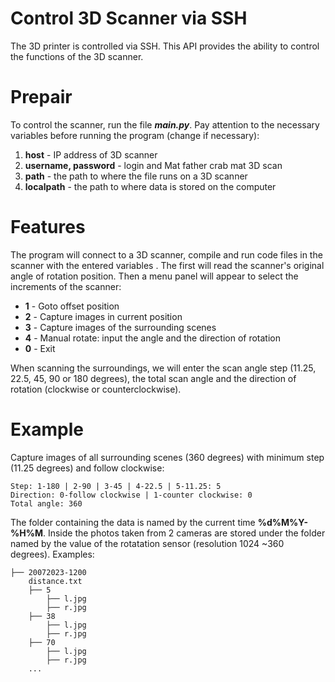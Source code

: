 # Control 3D Scanner via SSH 
The 3D printer is controlled via SSH. This API provides the ability to control the functions of the 3D scanner.
# Prepair
To control the scanner, run the file ***main.py***. Pay attention to the necessary variables before running the program (change if necessary):
1. **host** - IP address of 3D scanner
2. **username, password** - login and Mat father crab mat 3D scan
3. **path** - the path to where the file runs on a 3D scanner
4. **localpath** - the path to where data is stored on the computer

# Features
The program will connect to a 3D scanner, compile and run code files in the scanner with the entered variables . The first will read the scanner's original angle of rotation position. Then a menu panel will appear to select the increments of the scanner:
+ **1** - Goto offset position
+ **2** - Capture images in current position
+ **3** - Capture images of the surrounding scenes 
+ **4** - Manual rotate: input the angle and the direction of rotation
+ **0** - Exit

When scanning the surroundings, we will enter the scan angle step (11.25, 22.5, 45, 90 or 180 degrees), the total scan angle and the direction of rotation (clockwise or counterclockwise).
# Example
Capture images of all surrounding scenes (360 degrees) with minimum step (11.25 degrees) and follow clockwise:
```
Step: 1-180 | 2-90 | 3-45 | 4-22.5 | 5-11.25: 5
Direction: 0-follow clockwise | 1-counter clockwise: 0
Total angle: 360
```
The folder containing the data is named by the current time __%d%M%Y-%H%M__. Inside the photos taken from 2 cameras are stored under the folder named by the value of the rotatation sensor (resolution 1024 ~360 degrees). Examples:
```Shell
├── 20072023-1200
    distance.txt
    ├── 5
        ├── l.jpg
        ├── r.jpg
    ├── 38
        ├── l.jpg
        ├── r.jpg
    ├── 70
        ├── l.jpg
        ├── r.jpg
    ...

```


